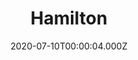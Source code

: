 ---
title: "Hamilton"
year: 2020
date: 2020-07-10T00:00:04.000Z
permalink: /almanac/movies/2020-07-10-hamilton/index.html
link: https://letterboxd.com/rknightuk/film/hamilton-2020/1/
rating: 3
---